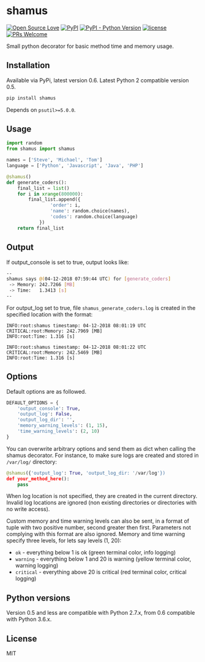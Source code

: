 # shamus
[![Open Source Love](https://badges.frapsoft.com/os/v1/open-source.svg?v=103)](https://github.com/ellerbrock/open-source-badges/)
[![PyPI](https://img.shields.io/pypi/v/shamus.svg)](https://pypi.org/project/shamus/)
[![PyPI - Python Version](https://img.shields.io/pypi/pyversions/shamus.svg)](https://pypi.org/project/shamus/)
[![license](https://img.shields.io/github/license/marinko-peso/shamus.svg)](https://github.com/marinko-peso/shamus/blob/master/LICENSE)
[![PRs Welcome](https://img.shields.io/badge/PRs-welcome-brightgreen.svg)](http://makeapullrequest.com)

Small python decorator for basic method time and memory usage.

## Installation

Available via PyPi, latest version 0.6. Latest Python 2 compatible version 0.5.
```sh
pip install shamus
```
Depends on ```psutil>=5.0.0```.

## Usage

```python
import random
from shamus import shamus

names = ['Steve', 'Michael', 'Tom']
language = ['Python', 'Javascript', 'Java', 'PHP']

@shamus()
def generate_coders():
    final_list = list()
    for i in xrange(800000):
        final_list.append({
                'order': i,
                'name': random.choice(names),
                'codes': random.choice(language)
            })
    return final_list
```

## Output

If output_console is set to true, output looks like:
```sh
--
shamus says @(04-12-2018 07:59:44 UTC) for [generate_coders]
 -> Memory: 242.7266 [MB]
 -> Time:   1.3413 [s]
--
```
For output_log set to true, file ```shamus_generate_coders.log``` is created in the specified location with the format:
```log
INFO:root:shamus timestamp: 04-12-2018 08:01:19 UTC
CRITICAL:root:Memory: 242.7969 [MB]
INFO:root:Time: 1.316 [s]

INFO:root:shamus timestamp: 04-12-2018 08:01:22 UTC
CRITICAL:root:Memory: 242.5469 [MB]
INFO:root:Time: 1.316 [s]
```

## Options

Default options are as followed.
```python
DEFAULT_OPTIONS = {
    'output_console': True,
    'output_log': False,
    'output_log_dir': '',
    'memory_warning_levels': (1, 15),
    'time_warning_levels': (2, 10)
}
```
You can overwrite arbitrary options and send them as dict when calling the shamus decorator.
For instance, to make sure logs are created and stored in ```/var/log/``` directory:
```python
@shamus({'output_log': True, 'output_log_dir: '/var/log'})
def your_method_here():
    pass
```
When log location is not specified, they are created in the current directory. Invalid log locations are ignored (non existing directories or directories with no write access).

Custom memory and time warning levels can also be sent, in a format of tuple with two positive number, second greater then first. Parameters not complying with this format are also ignored.
Memory and time warning specify three levels, for lets say levels (1, 20):
- ```ok``` - everything below 1 is ok (green terminal color, info logging)
- ```warning``` - everything below 1 and 20 is warning (yellow terminal color, warning logging)
- ```critical``` - everything above 20 is critical (red terminal color, critical logging)



## Python versions

Version 0.5 and less are compatible with Python 2.7.x, from 0.6 compatible with Python 3.6.x.

## License

MIT
